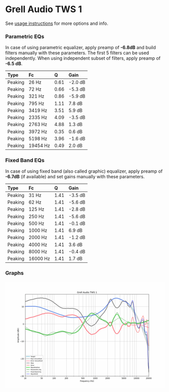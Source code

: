 # Grell Audio TWS 1
See [usage instructions](https://github.com/jaakkopasanen/AutoEq#usage) for more options and info.

### Parametric EQs
In case of using parametric equalizer, apply preamp of **-6.8dB** and build filters manually
with these parameters. The first 5 filters can be used independently.
When using independent subset of filters, apply preamp of **-6.5 dB**.

| Type    | Fc       |    Q | Gain    |
|:--------|:---------|:-----|:--------|
| Peaking | 26 Hz    | 0.61 | -2.0 dB |
| Peaking | 72 Hz    | 0.66 | -5.3 dB |
| Peaking | 321 Hz   | 0.86 | -5.9 dB |
| Peaking | 795 Hz   | 1.11 | 7.8 dB  |
| Peaking | 3419 Hz  | 3.51 | 5.9 dB  |
| Peaking | 2335 Hz  | 4.09 | -3.5 dB |
| Peaking | 2763 Hz  | 4.88 | 1.3 dB  |
| Peaking | 3972 Hz  | 0.35 | 0.6 dB  |
| Peaking | 5198 Hz  | 3.96 | -1.6 dB |
| Peaking | 19454 Hz | 0.49 | 2.0 dB  |

### Fixed Band EQs
In case of using fixed band (also called graphic) equalizer, apply preamp of **-6.7dB**
(if available) and set gains manually with these parameters.

| Type    | Fc       |    Q | Gain    |
|:--------|:---------|:-----|:--------|
| Peaking | 31 Hz    | 1.41 | -3.5 dB |
| Peaking | 62 Hz    | 1.41 | -5.6 dB |
| Peaking | 125 Hz   | 1.41 | -2.8 dB |
| Peaking | 250 Hz   | 1.41 | -5.6 dB |
| Peaking | 500 Hz   | 1.41 | -0.1 dB |
| Peaking | 1000 Hz  | 1.41 | 6.9 dB  |
| Peaking | 2000 Hz  | 1.41 | -1.2 dB |
| Peaking | 4000 Hz  | 1.41 | 3.6 dB  |
| Peaking | 8000 Hz  | 1.41 | -0.4 dB |
| Peaking | 16000 Hz | 1.41 | 1.7 dB  |

### Graphs
![](./Grell%20Audio%20TWS%201.png)